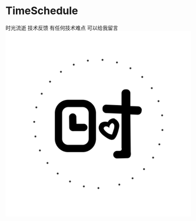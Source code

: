 # TimeSchedule
时光流逝 技术反馈
有任何技术难点 可以给我留言
![image](https://github.com/BluseJay/TimeSchedule/blob/master/启动图标%402x.png)
